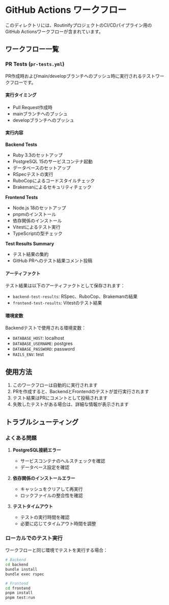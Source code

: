 # GitHub Actions ワークフロー

このディレクトリには、RoutinifyプロジェクトのCI/CDパイプライン用のGitHub Actionsワークフローが含まれています。

## ワークフロー一覧

### PR Tests (`pr-tests.yml`)

PR作成時およびmain/developブランチへのプッシュ時に実行されるテストワークフローです。

#### 実行タイミング
- Pull Request作成時
- mainブランチへのプッシュ
- developブランチへのプッシュ

#### 実行内容

**Backend Tests**
- Ruby 3.3のセットアップ
- PostgreSQL 15のサービスコンテナ起動
- データベースのセットアップ
- RSpecテストの実行
- RuboCopによるコードスタイルチェック
- Brakemanによるセキュリティチェック

**Frontend Tests**
- Node.js 18のセットアップ
- pnpmのインストール
- 依存関係のインストール
- Vitestによるテスト実行
- TypeScriptの型チェック

**Test Results Summary**
- テスト結果の集約
- GitHub PRへのテスト結果コメント投稿

#### アーティファクト

テスト結果は以下のアーティファクトとして保存されます：
- `backend-test-results`: RSpec、RuboCop、Brakemanの結果
- `frontend-test-results`: Vitestのテスト結果

#### 環境変数

Backendテストで使用される環境変数：
- `DATABASE_HOST`: localhost
- `DATABASE_USERNAME`: postgres
- `DATABASE_PASSWORD`: password
- `RAILS_ENV`: test

## 使用方法

1. このワークフローは自動的に実行されます
2. PRを作成すると、BackendとFrontendのテストが並行実行されます
3. テスト結果はPRにコメントとして投稿されます
4. 失敗したテストがある場合は、詳細な情報が表示されます

## トラブルシューティング

### よくある問題

1. **PostgreSQL接続エラー**
   - サービスコンテナのヘルスチェックを確認
   - データベース設定を確認

2. **依存関係のインストールエラー**
   - キャッシュをクリアして再実行
   - ロックファイルの整合性を確認

3. **テストタイムアウト**
   - テストの実行時間を確認
   - 必要に応じてタイムアウト時間を調整

### ローカルでのテスト実行

ワークフローと同じ環境でテストを実行する場合：

```bash
# Backend
cd backend
bundle install
bundle exec rspec

# Frontend
cd frontend
pnpm install
pnpm test:run
``` 